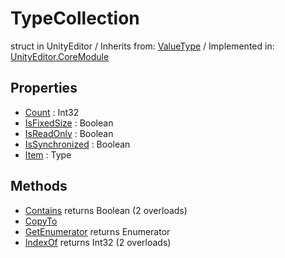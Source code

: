 # TypeCollection
struct in UnityEditor
 / Inherits from: <a href="https://docs.unity3d.com/6000.0/Documentation/ScriptReference/ValueType.html" target="_blank">ValueType</a> / Implemented in: <a href="https://docs.unity3d.com/6000.0/Documentation/ScriptReference/UnityEditor.CoreModule.html" target="_blank">UnityEditor.CoreModule</a>
## Properties
- <a href="https://docs.unity3d.com/6000.0/Documentation/ScriptReference/TypeCollection-Count.html" target="_blank">Count</a> : Int32
- <a href="https://docs.unity3d.com/6000.0/Documentation/ScriptReference/TypeCollection-IsFixedSize.html" target="_blank">IsFixedSize</a> : Boolean
- <a href="https://docs.unity3d.com/6000.0/Documentation/ScriptReference/TypeCollection-IsReadOnly.html" target="_blank">IsReadOnly</a> : Boolean
- <a href="https://docs.unity3d.com/6000.0/Documentation/ScriptReference/TypeCollection-IsSynchronized.html" target="_blank">IsSynchronized</a> : Boolean
- <a href="https://docs.unity3d.com/6000.0/Documentation/ScriptReference/TypeCollection-Item.html" target="_blank">Item</a> : Type
## Methods
- <a href="https://docs.unity3d.com/6000.0/Documentation/ScriptReference/TypeCollection.Contains.html" target="_blank">Contains</a> returns Boolean (2 overloads)
- <a href="https://docs.unity3d.com/6000.0/Documentation/ScriptReference/TypeCollection.CopyTo.html" target="_blank">CopyTo</a>
- <a href="https://docs.unity3d.com/6000.0/Documentation/ScriptReference/TypeCollection.GetEnumerator.html" target="_blank">GetEnumerator</a> returns Enumerator
- <a href="https://docs.unity3d.com/6000.0/Documentation/ScriptReference/TypeCollection.IndexOf.html" target="_blank">IndexOf</a> returns Int32 (2 overloads)
